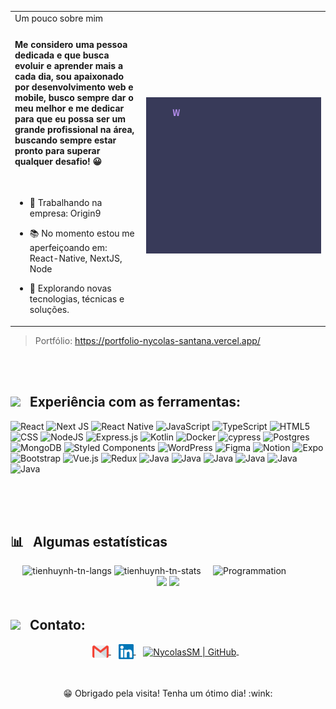 <!--  <img src="https://raw.githubusercontent.com/NycolasSM/assets/main/banner-readme.gif" width="100%"/> -->





<!-- ## <img height="40px" src="https://raw.githubusercontent.com/nixin72/nixin72/master/wave.gif"></img> &nbsp; Seja bem-vindo(a) -->



<!-- <img src="https://raw.githubusercontent.com/NycolasSM/assets/main/message.gif" width="320px" align="right"> -->

  
<table border="0px">
 <tr>
   <td>Um pouco sobre mim</td>
    <td></td>
 </tr>
 <tr>
    <td>

#### Me considero uma pessoa dedicada e que busca evoluir e aprender mais a cada dia, sou apaixonado por desenvolvimento web e mobile, busco sempre dar o meu melhor e me dedicar para que eu possa ser um grande profissional na área, buscando sempre estar pronto para superar qualquer desafio! 😀

  </br>
  
- 💼 Trabalhando na empresa: Origin9

- 📚 No momento estou me aperfeiçoando em: React-Native, NextJS, Node

- 🌱 Explorando novas tecnologias, técnicas e soluções.
   </td>
    <td width="280px">
      <img height="250px" width="280px" align="right" src="https://raw.githubusercontent.com/NycolasSM/assets/main/message.gif" alt="Programmation"/>
    </td>
 </tr>
</table>

> Portfólio: <a href ="https://portfolio-nycolas-santana.vercel.app/">https://portfolio-nycolas-santana.vercel.app/</a>

</br>
</br>


## <img src="https://media2.giphy.com/media/QssGEmpkyEOhBCb7e1/giphy.gif?cid=ecf05e47a0n3gi1bfqntqmob8g9aid1oyj2wr3ds3mg700bl&rid=giphy.gif" height="40px"> &nbsp; Experiência com as ferramentas:

![React](https://img.shields.io/badge/react-%2320232a.svg?style=for-the-badge&logo=react&logoColor=%2361DAFB")
![Next JS](https://img.shields.io/badge/Next-black?style=for-the-badge&logo=next.js&logoColor=white)
![React Native](https://img.shields.io/badge/react_native-%2320232a.svg?style=for-the-badge&logo=react&logoColor=%2361DAFB)
![JavaScript](https://img.shields.io/badge/javascript-%23323330.svg?style=for-the-badge&logo=javascript&logoColor=%23F7DF1E")
![TypeScript](https://img.shields.io/badge/typescript-%23007ACC.svg?style=for-the-badge&logo=typescript&logoColor=white)
![HTML5](https://img.shields.io/badge/html5-%23E34F26.svg?style=for-the-badge&logo=html5&logoColor=white)
![CSS](https://img.shields.io/badge/css3-%231572B6.svg?style=for-the-badge&logo=css3&logoColor=white")
![NodeJS](https://img.shields.io/badge/node.js-6DA55F?style=for-the-badge&logo=node.js&logoColor=white)
![Express.js](https://img.shields.io/badge/express.js-%23404d59.svg?style=for-the-badge&logo=express&logoColor=%2361DAFB)
![Kotlin](https://img.shields.io/badge/kotlin-%2335495e.svg?style=for-the-badge&logo=kotlin&logoColor=%234FC08D)
![Docker](https://img.shields.io/badge/docker-%23404d59.svg?style=for-the-badge&logo=docker&logoColor=%2361DAFB)
![cypress](https://img.shields.io/badge/-cypress-%23E5E5E5?style=for-the-badge&logo=cypress&logoColor=058a5e)
![Postgres](https://img.shields.io/badge/postgres-%23316192.svg?style=for-the-badge&logo=postgresql&logoColor=white)
![MongoDB](https://img.shields.io/badge/MongoDB-%234ea94b.svg?style=for-the-badge&logo=mongodb&logoColor=white)
![Styled Components](https://img.shields.io/badge/styled--components-DB7093?style=for-the-badge&logo=styled-components&logoColor=white)
![WordPress](https://img.shields.io/badge/WordPress-%23117AC9.svg?style=for-the-badge&logo=WordPress&logoColor=white)
![Figma](https://img.shields.io/badge/figma-%23F24E1E.svg?style=for-the-badge&logo=figma&logoColor=white)
![Notion](https://img.shields.io/badge/Notion-%23000000.svg?style=for-the-badge&logo=notion&logoColor=white)
![Expo](https://img.shields.io/badge/expo-1C1E24?style=for-the-badge&logo=expo&logoColor=#D04A37)
![Bootstrap](https://img.shields.io/badge/bootstrap-%23563D7C.svg?style=for-the-badge&logo=bootstrap&logoColor=white)
![Vue.js](https://img.shields.io/badge/vuejs-%2335495e.svg?style=for-the-badge&logo=vuedotjs&logoColor=%234FC08D)
![Redux](https://img.shields.io/badge/redux-%23593d88.svg?style=for-the-badge&logo=redux&logoColor=white)
![Java](https://img.shields.io/badge/tailwindcss-%2338B2AC.svg?style=for-the-badge&logo=tailwind-css&logoColor=white)
![Java](https://img.shields.io/badge/ESLint-4B3263?style=for-the-badge&logo=eslint&logoColor=white)
![Java](https://img.shields.io/badge/vercel-%23000000.svg?style=for-the-badge&logo=vercel&logoColor=white)
![Java](https://img.shields.io/badge/heroku-%23430098.svg?style=for-the-badge&logo=heroku&logoColor=white)
![Java](https://img.shields.io/badge/unity-%23000000.svg?style=for-the-badge&logo=unity&logoColor=white)
![Java](https://img.shields.io/badge/-Stackoverflow-FE7A16?style=for-the-badge&logo=stack-overflow&logoColor=white)

</br>
</br>
</br>

##  📊 &nbsp; Algumas estatísticas

 <img align="right" src="https://i.giphy.com/media/LmNwrBhejkK9EFP504/200w.webp" alt="Programmation" width="180" />
 
<div align="center">
<img height="160em" src="https://github-readme-stats.vercel.app/api/top-langs/?username=NycolasSM&layout=compact&show_icon=true&theme=tokyonight" alt="tienhuynh-tn-langs"/>
<img height="160em" src="https://github-readme-stats.vercel.app/api/?username=NycolasSM&layout=compact&show_icon=true&theme=tokyonight" alt="tienhuynh-tn-stats"/>
</div>
<div align="center">
  <img src="http://github-readme-streak-stats.herokuapp.com?user=NycolasSM&theme=tokyonight&background=0d1117&hide_border=true" />
  <img src="https://activity-graph.herokuapp.com/graph?username=NycolasSM&theme=react-dark"/>
  <!-- <img src="https://peaceful-beyond-61134.herokuapp.com/graph?username=tienhuynh-tn&theme=react-dark"/> -->
</div>

<br>

## <img src='https://raw.githubusercontent.com/ShahriarShafin/ShahriarShafin/main/Assets/handshake.gif' height="60px"> &nbsp; Contato:
<p align="center">
  <a href="mailto:nycolassantana00@gmail.com" >
    <img align="center" alt="NycolasSM | Gmail" width="26px" src="https://github.com/SatYu26/SatYu26/blob/master/Assets/Gmail.svg" />
  </a> &nbsp;&nbsp;
  
  <a href="https://www.linkedin.com/in/nycolas-santana-685b60206/" target="_blank">
    <img align="center" alt="NycolasSM | Linkedin" width="24px" src="https://github.com/SatYu26/SatYu26/blob/master/Assets/Linkedin.svg" />
  </a> &nbsp;&nbsp;
  
 <!-- <a href="https://www.facebook.com/nycolas.santana/" target="_blank">
      <img align="center" alt="NycolasSM | Facebook" width="24px" src="https://upload.wikimedia.org/wikipedia/en/thumb/0/04/Facebook_f_logo_%282021%29.svg/100px-Facebook_f_logo_%282021%29.svg.png" />
  </a> &nbsp;&nbsp;
-->

  <a href="https://profile-summary-for-github.herokuapp.com/user/nycolasSM" target="_blank">
    <img align="center" alt="NycolasSM | GitHub" height="26px" src="https://upload.wikimedia.org/wikipedia/commons/thumb/a/ae/Github-desktop-logo-symbol.svg/1024px-Github-desktop-logo-symbol.svg.png" />
  </a> &nbsp;&nbsp;
<p> 

<br>
  
<div align="center">
  😁 Obrigado pela visita! Tenha um ótimo dia! :wink: <br/>
</div>

